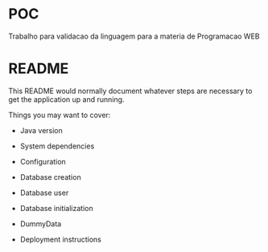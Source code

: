 # POC
Trabalho para validacao da linguagem para a materia de Programacao WEB

# README

This README would normally document whatever steps are necessary to get the
application up and running.

Things you may want to cover:

* Java version

* System dependencies

* Configuration

* Database creation

* Database user

* Database initialization

* DummyData

* Deployment instructions
